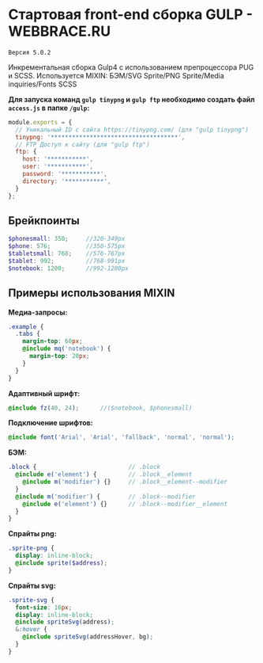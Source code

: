 # Стартовая front-end сборка GULP - WEBBRACE.RU
`Версия 5.0.2`

Инкрементальная сборка Gulp4 с использованием препроцессора PUG и SCSS.
Используется MIXIN: БЭМ/SVG Sprite/PNG Sprite/Media inquiries/Fonts SCSS

**Для запуска команд `gulp tinypng` и `gulp ftp` необходимо создать файл `access.js` в папке `/gulp`:**

```js
module.exports = {
  // Уникальный ID с сайта https://tinypng.com/ (для "gulp tinypng")
  tinypng: '************************************',
  // FTP Доступ к сайту (для "gulp ftp")
  ftp: {
    host: '***********',
    user: '***********',
    password: '***********',
    directory: '***********',
  }
};
```

## Брейкпоинты

```scss
$phonesmall: 350;     //320-349px
$phone: 576;          //350-575px
$tabletsmall: 768;    //576-767px
$tablet: 992;         //768-991px
$notebook: 1200;      //992-1200px
```

## Примеры использования MIXIN

**Медиа-запросы:**

```scss
.example {
  .tabs {
    margin-top: 60px;
    @include mq('notebook') {
      margin-top: 20px;
    }
  }
}
```

**Адаптивный шрифт:**

```scss
@include fz(40, 24);      //($notebook, $phonesmall)
```

**Подключение шрифтов:**

```scss
@include font('Arial', 'Arial', 'fallback', 'normal', 'normal');
```

**БЭМ:**

```scss
.block {                          // .block
  @include e('element') {         // .block__element
    @include m('modifier') {}     // .block__element--modifier
  }
  @include m('modifier') {        // .block--modifier
    @include e('element') {}      // .block--modifier__element
  }
}
```

**Cпрайты png:**

```scss
.sprite-png {
  display: inline-block;
  @include sprite($address);
}
```

**Cпрайты svg:**

```scss
.sprite-svg {
  font-size: 16px;
  display: inline-block;
  @include spriteSvg(address);
  &:hover {
    @include spriteSvg(addressHover, bg);
  }
}
```